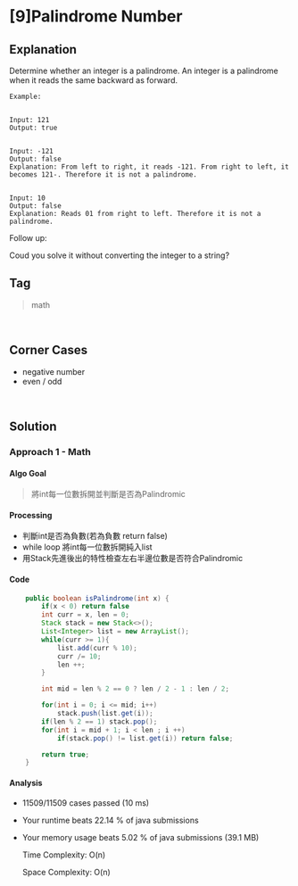 # [9]Palindrome Number

## Explanation
Determine whether an integer is a palindrome. An integer is a palindrome when it reads the same backward as forward.
```
Example: 


Input: 121
Output: true


Input: -121
Output: false
Explanation: From left to right, it reads -121. From right to left, it becomes 121-. Therefore it is not a palindrome.


Input: 10
Output: false
Explanation: Reads 01 from right to left. Therefore it is not a palindrome.
```     
Follow up:

Coud you solve it without converting the integer to a string?
<br>

## Tag
> math 
<br>

## Corner Cases
- negative number
- even / odd
<br>

## Solution
### Approach 1 - Math
#### Algo Goal
> 將int每一位數拆開並判斷是否為Palindromic
#### Processing
- 判斷int是否為負數(若為負數 return false)
- while loop 將int每一位數拆開純入list
- 用Stack先進後出的特性檢查左右半邊位數是否符合Palindromic
#### Code
```JAVA
    public boolean isPalindrome(int x) {
        if(x < 0) return false
        int curr = x, len = 0;
        Stack stack = new Stack<>();
        List<Integer> list = new ArrayList();
        while(curr >= 1){
            list.add(curr % 10);
            curr /= 10;
            len ++;
        }

        int mid = len % 2 == 0 ? len / 2 - 1 : len / 2;

        for(int i = 0; i <= mid; i++)
            stack.push(list.get(i));
        if(len % 2 == 1) stack.pop();
        for(int i = mid + 1; i < len ; i ++)
            if(stack.pop() != list.get(i)) return false;

        return true;
    }
```
#### Analysis
* 11509/11509 cases passed (10 ms)
* Your runtime beats 22.14 % of java submissions
* Your memory usage beats 5.02 % of java submissions (39.1 MB)

    Time Complexity: O(n) 
    
    Space Complexity: O(n)
    

